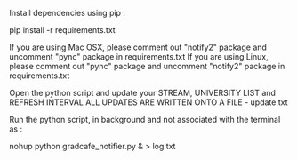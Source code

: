 Install dependencies using pip :

pip install -r requirements.txt

If you are using Mac OSX, please comment out "notify2" package and uncomment "pync" package in requirements.txt
If you are using Linux, please comment out "pync" package and uncomment "notify2" package in requirements.txt

Open the python script and update your STREAM, UNIVERSITY LIST and REFRESH INTERVAL
ALL UPDATES ARE WRITTEN ONTO A FILE - update.txt

Run the python script, in background and not associated with the terminal as :

nohup python gradcafe_notifier.py & > log.txt
